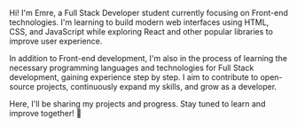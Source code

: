Hi! I'm Emre, a Full Stack Developer student currently focusing on Front-end technologies. I'm learning to build modern web interfaces using HTML, CSS, and JavaScript while exploring React and other popular libraries to improve user experience.

In addition to Front-end development, I'm also in the process of learning the necessary programming languages and technologies for Full Stack development, gaining experience step by step. I aim to contribute to open-source projects, continuously expand my skills, and grow as a developer.

Here, I'll be sharing my projects and progress. Stay tuned to learn and improve together! 🚀

